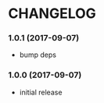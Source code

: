 # CHANGELOG

<a name="1.0.1"></a>
### 1.0.1 (2017-09-07)

 * bump deps


<a name="1.0.0"></a>
### 1.0.0 (2017-09-07)

 * initial release
